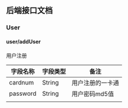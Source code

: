 ## 后端接口文档

### User

#### user/addUser

用户注册

| 字段名称 | 字段类型 | 备注             |
| -------- | -------- | ---------------- |
| cardnum  | String   | 用户注册的一卡通 |
| password | String   | 用户密码md5值    |
|          |          |                  |

